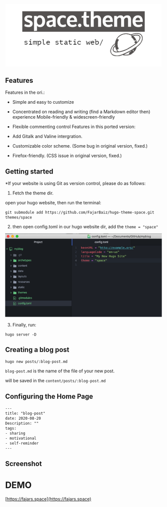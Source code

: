 ![artboard1](static/assets/img/artboard1.png)

## Features
Features in the ori.:

* Simple and easy to customize
* Concentrated on reading and writing (find a Markdown editor then) experience
Mobile-friendly & widescreen-friendly
* Flexible commenting control
Features in this ported version:

* Add Gitalk and Valine intergration.
* Customizable color scheme. (Some bug in original version, fixed.)
* Firefox-friendly. (CSS issue in original version, fixed.)

## Getting started
*If your website is using Git as version control, please do as follows:

1. Fetch the theme dir.

open your hugo website, then run the terminal:

```
git submodule add https://github.com/FajarBaiz/hugo-theme-space.git themes/space
```
2. then open config.toml in our hugo website dir, add the ``theme = "space"``

![configtoml](static/assets/img/config.png)

3. Finally, run:

```
hugo server -D
```
## Creating a blog post
```
hugo new posts/:blog-post.md
```

``blog-post.md`` is the name of the file of your new post.

will be saved in the ``content/posts/:blog-post.md``

## Configuring the Home Page
```
---
title: "blog-post"
date: 2020-08-20
Description: ""
tags:
- sharing
- motivational
- self-reminder
---

```
## Screenshot


# DEMO
[https://fajars.space](https://fajars.space)

